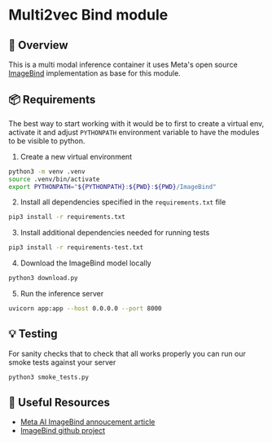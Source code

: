 # Multi2vec Bind module

🎯 Overview
-----------

This is a multi modal inference container it uses Meta's open source [ImageBind](https://github.com/facebookresearch/ImageBind) implementation as base for this module.

📦 Requirements
----------------

The best way to start working with it would be to first to create a virtual env, activate it and adjust `PYTHONPATH` environment variable to have the modules to be visible to python.

1. Create a new virtual environment

```sh
python3 -m venv .venv
source .venv/bin/activate
export PYTHONPATH="${PYTHONPATH}:${PWD}:${PWD}/ImageBind"
```

2. Install all dependencies specified in the `requirements.txt` file

```sh
pip3 install -r requirements.txt
```

3. Install additional dependencies needed for running tests

```sh
pip3 install -r requirements-test.txt
```

4. Download the ImageBind model locally

```sh
python3 download.py
```

5. Run the inference server

```sh
uvicorn app:app --host 0.0.0.0 --port 8000
```

💡 Testing
----------

For sanity checks that to check that all works properly you can run our smoke tests against your server

```sh
python3 smoke_tests.py
```

🔗 Useful Resources
--------------------

- [Meta AI ImageBind annoucement article](https://ai.facebook.com/blog/imagebind-six-modalities-binding-ai/)
- [ImageBind github project](https://github.com/facebookresearch/ImageBind)
